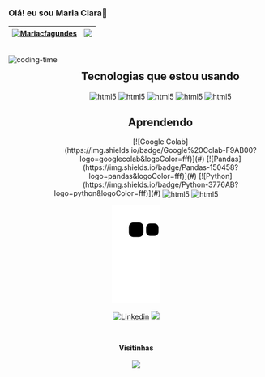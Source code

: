 ### Olá! eu sou Maria Clara👋



| <a href="https://github.com/Mariacfagundes/github-readme-stats"><img align="center" src="https://github-readme-stats.vercel.app/api?username=Mariacfagundes&show_icons=true&include_all_commits=true&theme=dark&hide_border=true" alt="Mariacfagundes" /></a> | <a href="https://github.com/Mariacfagundes/github-readme-stats"><img align="right" src="https://github-readme-stats.vercel.app/api/top-langs/?username=Mariacfagundes&layout=compact&theme=dark&hide_border=true" /></a> |
| ------------- | ------------- |



<div  align="center"> 
  <div style="display: inline_block"><br>
    <img align="left" height="250" alt="coding-time" src="code.gif">
    <h2 align="center"> Tecnologias que estou usando </h2>
    <img align="center" alt=html5  src="https://img.shields.io/badge/Java-ED8B00?style=for-the-badge&logo=openjdk&logoColor=white">
    <img align="center" alt=html5  src="https://img.shields.io/badge/HTML5-E34F26?style=for-the-badge&logo=html5&logoColor=white">
    <img align="center" alt=html5  src="https://img.shields.io/badge/CSS3-1572B6?style=for-the-badge&logo=css3&logoColor=white">
    <img align="center" alt=html5  src="https://img.shields.io/badge/JavaScript-F7DF1E?style=for-the-badge&logo=javascript&logoColor=black">
    <img align="center" alt=html5  src="https://img.shields.io/badge/Spring-6DB33F?style=for-the-badge&logo=spring&logoColor=white">
     <h2 align="center"> Aprendendo </h2>
    [![Google Colab](https://img.shields.io/badge/Google%20Colab-F9AB00?logo=googlecolab&logoColor=fff)](#)
    [![Pandas](https://img.shields.io/badge/Pandas-150458?logo=pandas&logoColor=fff)](#)
    [![Python](https://img.shields.io/badge/Python-3776AB?logo=python&logoColor=fff)](#)
     <img align="center" alt=html5   src="https://img.shields.io/badge/C%23-239120?style=for-the-badge&logo=c-sharp&logoColor=white">
     <img align="center" alt=html5  src="https://img.shields.io/badge/Microsoft_Azure-0089D6?style=for-the-badge&logo=microsoft-azure&logoColor=white">
   </div>
    
  
![Snake animation](https://github.com/Mariacfagundes/Mariacfagundes/blob/output/github-contribution-grid-snake.svg)



[![Linkedin](https://img.shields.io/badge/LinkedIn-0077B5?style=for-the-badge&logo=linkedin&logoColor=white)](https://www.linkedin.com/in/maria-clara-fagundes-32027680/)
 <a href = "mailto:luzfagundes@gmail.com"> <img src="https://img.shields.io/badge/-Gmail-%23333?style=for-the-badge&logo=gmail&logoColor=white" target="_blank"></a>
  
  
  
  <div align="center">
<br><p align="centre"><b>Visitinhas</b></p>  
<p align="center"><img align="center" src="https://profile-counter.glitch.me/{Mariacfagundes}/count.svg" /></p> 
<br>
</div>






